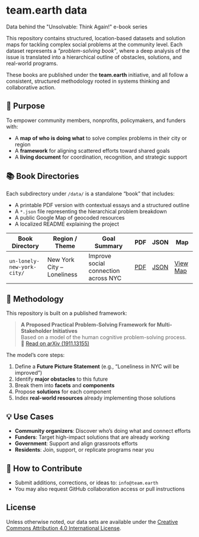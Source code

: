 # team.earth data
Data behind the "Unsolvable: Think Again!" e-book series

This repository contains structured, location-based datasets and solution maps for tackling complex social problems at the community level. Each dataset represents a *"problem-solving book"*, where a deep analysis of the issue is translated into a hierarchical outline of obstacles, solutions, and real-world programs.

These books are published under the **team.earth** initiative, and all follow a consistent, structured methodology rooted in systems thinking and collaborative action.

## 🧭 Purpose

To empower community members, nonprofits, policymakers, and funders with:

- A **map of who is doing what** to solve complex problems in their city or region
- A **framework** for aligning scattered efforts toward shared goals
- A **living document** for coordination, recognition, and strategic support

## 📚 Book Directories

Each subdirectory under `/data/` is a standalone “book” that includes:

- A printable PDF version with contextual essays and a structured outline
- A `*.json` file representing the hierarchical problem breakdown
- A public Google Map of geocoded resources
- A localized README explaining the project

| Book Directory | Region / Theme            | Goal Summary                           | PDF | JSON | Map |
|----------------|----------------------------|----------------------------------------|------|------|-----|
| `un-lonely-new-york-city/` | New York City – Loneliness | Improve social connection across NYC  | [PDF](./un-lonely-new-york-city/Un-Lonely%20New%20York%20City%20PDF%20r.pdf) | [JSON](./un-lonely-new-york-city/un-lonely-new-york-city.json) | [View Map](https://www.google.com/maps/d/viewer?mid=1jfIz0rAfu2L8w3gEdjKIxq0BfDGMr3E) |

## 🧠 Methodology

This repository is built on a published framework:

> **A Proposed Practical Problem-Solving Framework for Multi-Stakeholder Initiatives**  
> Based on a model of the human cognitive problem-solving process.  
> 📄 [Read on arXiv (1911.13155)](https://arxiv.org/pdf/1911.13155.pdf)

The model’s core steps:
1. Define a **Future Picture Statement** (e.g., “Loneliness in NYC will be improved”)
2. Identify **major obstacles** to this future
3. Break them into **facets** and **components**
4. Propose **solutions** for each component
5. Index **real-world resources** already implementing those solutions

## 💡 Use Cases

- **Community organizers**: Discover who’s doing what and connect efforts
- **Funders**: Target high-impact solutions that are already working
- **Government**: Support and align grassroots efforts
- **Residents**: Join, support, or replicate programs near you

## 🤝 How to Contribute

- Submit additions, corrections, or ideas to: `info@team.earth`
- You may also request GitHub collaboration access or pull instructions

## License
Unless otherwise noted, our data sets are available under the [Creative Commons Attribution 4.0 International License](https://creativecommons.org/licenses/by/4.0/).
